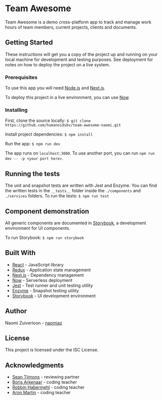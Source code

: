 # Team Awesome

Team Awesome is a demo cross-platform app to track and manage work hours of team members, current projects, clients and documents.

## Getting Started

These instructions will get you a copy of the project up and running on your local machine for development and testing purposes. See deployment for notes on how to deploy the project on a live system.

### Prerequisites

To use this app you will need [Node.js](https://nodejs.org/en/) and [Next.js](https://nextjs.org/).

To deploy this project in a live environment, you can use [Now](https://zeit.co/now).

### Installing

First, clone the source locally:
`$ git clone https://github.com/humanoidsbv/team-awesome-naomi.git`

Install project dependencies:
`$ npm install`

Run the app:
`$ npm run dev`

The app runs on `localhost:3000`. To use another port, you can run `npm run dev -- -p <your port here>`.

## Running the tests

The unit and snapshot tests are written with Jest and Enzyme. You can find the written tests in the `__tests__` folder inside the `./components` and `./services` folders. To run the tests:
`$ npm run test`

## Component demonstration
All generic components are documented in [Storybook](https://storybook.js.org), a development environment for UI components.

To run Storybook:
`$ npm run storybook`

## Built With

* [React](https://reactjs.org/) - JavaScript library
* [Redux](https://redux.js.org/) - Application state management
* [Next.js](https://nextjs.org/) - Dependency management
* [Now](https://zeit.co/now) - Serverless deployment
* [Jest](https://jestjs.io/docs/en/getting-started) - Test runner and unit testing utility
* [Enzyme](https://airbnb.io/enzyme/) - Snapshot testing utility
* [Storybook](https://storybook.js.org) - UI development environment

## Author

Naomi Zuiverloon - [naomiaz](https://github.com/naomiaz)

## License

This project is licensed under the ISC License.

## Acknowledgments

* [Sean Tijmons](https://github.com/seantijmons) - reviewing partner
* [Boris Arkenaar](https://github.com/boris-arkenaar) - coding teacher
* [Robbin Habermehl](https://github.com/RobbinHabermehl) - coding teacher
* [Aron Martin](https://github.com/aronmartin) - coding teacher
